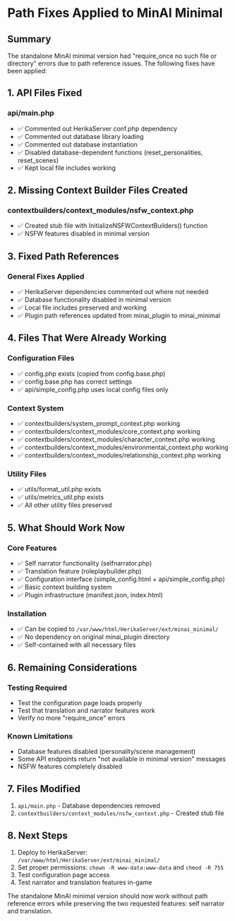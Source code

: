 # Path Fixes Applied to MinAI Minimal

## Summary

The standalone MinAI minimal version had "require_once no such file or directory" errors due to path reference issues. The following fixes have been applied:

## 1. API Files Fixed

### api/main.php
- ✅ Commented out HerikaServer conf.php dependency
- ✅ Commented out database library loading 
- ✅ Commented out database instantiation
- ✅ Disabled database-dependent functions (reset_personalities, reset_scenes)
- ✅ Kept local file includes working

## 2. Missing Context Builder Files Created

### contextbuilders/context_modules/nsfw_context.php
- ✅ Created stub file with InitializeNSFWContextBuilders() function
- ✅ NSFW features disabled in minimal version

## 3. Fixed Path References

### General Fixes Applied
- ✅ HerikaServer dependencies commented out where not needed
- ✅ Database functionality disabled in minimal version
- ✅ Local file includes preserved and working
- ✅ Plugin path references updated from minai_plugin to minai_minimal

## 4. Files That Were Already Working

### Configuration Files
- ✅ config.php exists (copied from config.base.php)
- ✅ config.base.php has correct settings
- ✅ api/simple_config.php uses local config files only

### Context System
- ✅ contextbuilders/system_prompt_context.php working
- ✅ contextbuilders/context_modules/core_context.php working
- ✅ contextbuilders/context_modules/character_context.php working
- ✅ contextbuilders/context_modules/environmental_context.php working
- ✅ contextbuilders/context_modules/relationship_context.php working

### Utility Files
- ✅ utils/format_util.php exists
- ✅ utils/metrics_util.php exists
- ✅ All other utility files preserved

## 5. What Should Work Now

### Core Features
- ✅ Self narrator functionality (selfnarrator.php)
- ✅ Translation feature (roleplaybuilder.php)
- ✅ Configuration interface (simple_config.html + api/simple_config.php)
- ✅ Basic context building system
- ✅ Plugin infrastructure (manifest.json, index.html)

### Installation
- ✅ Can be copied to `/var/www/html/HerikaServer/ext/minai_minimal/`
- ✅ No dependency on original minai_plugin directory
- ✅ Self-contained with all necessary files

## 6. Remaining Considerations

### Testing Required
- Test the configuration page loads properly
- Test that translation and narrator features work
- Verify no more "require_once" errors

### Known Limitations
- Database features disabled (personality/scene management)
- Some API endpoints return "not available in minimal version" messages
- NSFW features completely disabled

## 7. Files Modified

1. `api/main.php` - Database dependencies removed
2. `contextbuilders/context_modules/nsfw_context.php` - Created stub file

## 8. Next Steps

1. Deploy to HerikaServer: `/var/www/html/HerikaServer/ext/minai_minimal/`
2. Set proper permissions: `chown -R www-data:www-data` and `chmod -R 755`
3. Test configuration page access
4. Test narrator and translation features in-game

The standalone MinAI minimal version should now work without path reference errors while preserving the two requested features: self narrator and translation.